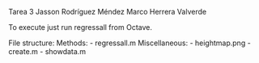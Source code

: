 Tarea 3
Jasson Rodríguez Méndez
Marco Herrera Valverde

To execute just run regressall from Octave.

File structure:
  Methods:
    - regressall.m
  Miscellaneous:
    - heightmap.png
    - create.m
    - showdata.m
